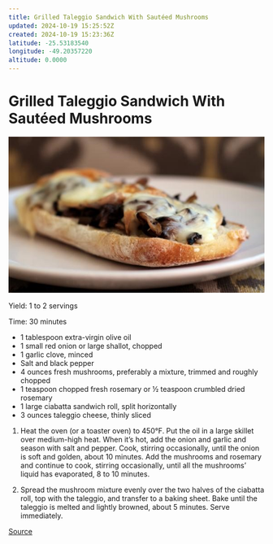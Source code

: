 ```yaml
---
title: Grilled Taleggio Sandwich With Sautéed Mushrooms
updated: 2024-10-19 15:25:52Z
created: 2024-10-19 15:23:36Z
latitude: -25.53183540
longitude: -49.20357220
altitude: 0.0000
---
```


# Grilled Taleggio Sandwich With Sautéed Mushrooms 

![Grilled Taleggio Sandwich With Sauted Mushrooms.jpeg](../resources/Grilled%20Taleggio%20Sandwich%20With%20Sauted%20Mushrooms.jpeg)

Yield: 1 to 2 servings 

Time: 30 minutes 

- 1 tablespoon extra-virgin olive oil  
- 1 small red onion or large shallot, chopped 
- 1 garlic clove, minced 
- Salt and black pepper 
- 4 ounces fresh mushrooms, preferably a mixture, trimmed and roughly chopped 
- 1 teaspoon chopped fresh rosemary or ½ teaspoon crumbled dried rosemary 
- 1 large ciabatta sandwich roll, split horizontally 
- 3 ounces taleggio cheese, thinly sliced 

1. Heat the oven (or a toaster oven) to 450°F. Put the oil in a large skillet over medium-high heat. When it’s hot, add the onion and garlic and season with salt and pepper. Cook, stirring occasionally, until the onion is soft and golden, about 10 minutes. Add the mushrooms and rosemary and continue to cook, stirring occasionally, until all the mushrooms’ liquid has evaporated, 8 to 10 minutes. 

2. Spread the mushroom mixture evenly over the two halves of the ciabatta roll, top with the taleggio, and transfer to a baking sheet. Bake until the taleggio is melted and lightly browned, about 5 minutes. Serve immediately. 

[Source](http://www.slate.com/blogs/browbeat/2012/09/05/grilled_taleggio_sandwich_with_saut_ed_mushrooms_the_open_faced_grilled_cheese_sandwich_par_excellence_.html)